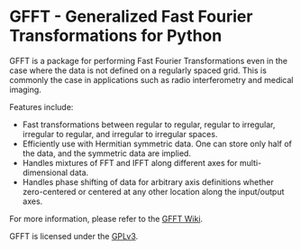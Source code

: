 GFFT - Generalized Fast Fourier Transformations for Python
==========================================================

GFFT is a package for performing Fast Fourier Transformations even in the
case where the data is not defined on a regularly spaced grid. This is commonly
the case in applications such as radio interferometry and medical imaging. 

Features include:

  - Fast transformations between regular to regular, regular to irregular, 
    irregular to regular, and irregular to irregular spaces.
  - Efficiently use with Hermitian symmetric data. One can store only half of 
    the data, and the symmetric data are implied.
  - Handles mixtures of FFT and IFFT along different axes for multi-dimensional
    data.
  - Handles phase shifting of data for arbitrary axis definitions whether 
    zero-centered or centered at any other location along the input/output axes.

For more information, please refer to the [GFFT Wiki](https://github.com/mrbell/gfft/wiki).

GFFT is licensed under the [GPLv3](http://www.gnu.org/licenses/gpl.html).
